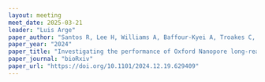 ```yaml
---
layout: meeting
meet_date: 2025-03-21
leader: "Luis Arge"
paper_author: "Santos R, Lee H, Williams A, Baffour-Kyei A, Troakes C, Al-Chalabi A, Breen G, Iacoangeli A"
paper_year: "2024"
paper_title: "Investigating the performance of Oxford Nanopore long-read sequencing with respect to Illumina microarrays and short-read sequencing"
paper_journal: "bioRxiv"
paper_url: "https://doi.org/10.1101/2024.12.19.629409"
---
```


